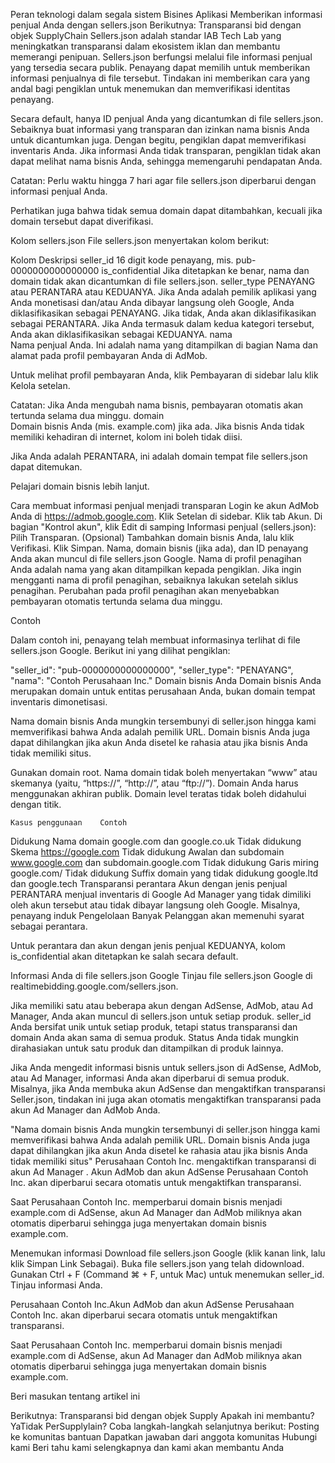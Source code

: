 Peran teknologi dalam segala sistem Bisines
Aplikasi
Memberikan informasi penjual Anda dengan sellers.json
Berikutnya: Transparansi bid dengan objek SupplyChain
Sellers.json adalah standar IAB Tech Lab yang meningkatkan transparansi dalam ekosistem iklan dan membantu memerangi penipuan. Sellers.json berfungsi melalui file informasi penjual yang tersedia secara publik. Penayang dapat memilih untuk memberikan informasi penjualnya di file tersebut. Tindakan ini memberikan cara yang andal bagi pengiklan untuk menemukan dan memverifikasi identitas penayang.

Secara default, hanya ID penjual Anda yang dicantumkan di file sellers.json. Sebaiknya buat informasi yang transparan dan izinkan nama bisnis Anda untuk dicantumkan juga. Dengan begitu, pengiklan dapat memverifikasi inventaris Anda. Jika informasi Anda tidak transparan, pengiklan tidak akan dapat melihat nama bisnis Anda, sehingga memengaruhi pendapatan Anda. 

Catatan: Perlu waktu hingga 7 hari agar file sellers.json diperbarui dengan informasi penjual Anda.

Perhatikan juga bahwa tidak semua domain dapat ditambahkan, kecuali jika domain tersebut dapat diverifikasi.

Kolom sellers.json
File sellers.json menyertakan kolom berikut:

Kolom	Deskripsi
seller_id	16 digit kode penayang, mis. pub-0000000000000000
is_confidential	Jika ditetapkan ke benar, nama dan domain tidak akan dicantumkan di file sellers.json.
seller_type	PENAYANG atau PERANTARA atau KEDUANYA. Jika Anda adalah pemilik aplikasi yang Anda monetisasi dan/atau Anda dibayar langsung oleh Google, Anda diklasifikasikan sebagai PENAYANG. Jika tidak, Anda akan diklasifikasikan sebagai PERANTARA. Jika Anda termasuk dalam kedua kategori tersebut, Anda akan diklasifikasikan sebagai KEDUANYA.
nama	
Nama penjual Anda. Ini adalah nama yang ditampilkan di bagian Nama dan alamat pada profil pembayaran Anda di AdMob. 

Untuk melihat profil pembayaran Anda, klik Pembayaran di sidebar lalu klik Kelola setelan. 

Catatan: Jika Anda mengubah nama bisnis, pembayaran otomatis akan tertunda selama dua minggu.
domain	
Domain bisnis Anda (mis. example.com) jika ada. Jika bisnis Anda tidak memiliki kehadiran di internet, kolom ini boleh tidak diisi.

Jika Anda adalah PERANTARA, ini adalah domain tempat file sellers.json dapat ditemukan.

Pelajari domain bisnis lebih lanjut.

Cara membuat informasi penjual menjadi transparan
Login ke akun AdMob Anda di https://admob.google.com.
Klik Setelan di sidebar.
Klik tab Akun.
Di bagian "Kontrol akun", klik Edit di samping Informasi penjual (sellers.json):
Pilih Transparan.
(Opsional) Tambahkan domain bisnis Anda, lalu klik Verifikasi. 
Klik Simpan. 
Nama, domain bisnis (jika ada), dan ID penayang Anda akan muncul di file sellers.json Google. Nama di profil penagihan Anda adalah nama yang akan ditampilkan kepada pengiklan. Jika ingin mengganti nama di profil penagihan, sebaiknya lakukan setelah siklus penagihan. Perubahan pada profil penagihan akan menyebabkan pembayaran otomatis tertunda selama dua minggu.

Contoh
 
Dalam contoh ini, penayang telah membuat informasinya terlihat di file sellers.json Google. Berikut ini yang dilihat pengiklan:
 
"seller_id": "pub-0000000000000000",
"seller_type": "PENAYANG",
"nama": "Contoh Perusahaan Inc."
Domain bisnis Anda
Domain bisnis Anda merupakan domain untuk entitas perusahaan Anda, bukan domain tempat inventaris dimonetisasi.

Nama domain bisnis Anda mungkin tersembunyi di seller.json hingga kami memverifikasi bahwa Anda adalah pemilik URL. Domain bisnis Anda juga dapat dihilangkan jika akun Anda disetel ke rahasia atau jika bisnis Anda tidak memiliki situs.

Gunakan domain root. Nama domain tidak boleh menyertakan “www” atau skemanya (yaitu, “https://”, “http://”, atau “ftp://”). Domain Anda harus menggunakan akhiran publik. Domain level teratas tidak boleh didahului dengan titik.

 	Kasus penggunaan	Contoh
Didukung	Nama domain	google.com dan google.co.uk
Tidak didukung	Skema	https://google.com
Tidak didukung	Awalan dan subdomain	www.google.com dan subdomain.google.com
Tidak didukung	Garis miring	google.com/
Tidak didukung	Suffix domain yang tidak didukung	google.ltd dan google.tech
Transparansi perantara 
Akun dengan jenis penjual PERANTARA menjual inventaris di Google Ad Manager yang tidak dimiliki oleh akun tersebut atau tidak dibayar langsung oleh Google. Misalnya, penayang induk Pengelolaan Banyak Pelanggan akan memenuhi syarat sebagai perantara.

Untuk perantara dan akun dengan jenis penjual KEDUANYA, kolom is_confidential akan ditetapkan ke salah secara default.

Informasi Anda di file sellers.json Google
Tinjau file sellers.json Google di realtimebidding.google.com/sellers.json.

Jika memiliki satu atau beberapa akun dengan AdSense, AdMob, atau Ad Manager, Anda akan muncul di sellers.json untuk setiap produk. seller_id Anda bersifat unik untuk setiap produk, tetapi status transparansi dan domain Anda akan sama di semua produk. Status Anda tidak mungkin dirahasiakan untuk satu produk dan ditampilkan di produk lainnya.

Jika Anda mengedit informasi bisnis untuk sellers.json di AdSense, AdMob, atau Ad Manager, informasi Anda akan diperbarui di semua produk. Misalnya, jika Anda membuka akun AdSense dan mengaktifkan transparansi Seller.json, tindakan ini juga akan otomatis mengaktifkan transparansi pada akun Ad Manager dan AdMob Anda.

"Nama domain bisnis Anda mungkin tersembunyi di seller.json hingga kami memverifikasi bahwa Anda adalah pemilik URL. Domain bisnis Anda juga dapat dihilangkan jika akun Anda disetel ke rahasia atau jika bisnis Anda tidak memiliki situs"
Perusahaan Contoh Inc. mengaktifkan transparansi di akun Ad Manager . Akun AdMob dan akun AdSense Perusahaan Contoh Inc. akan diperbarui secara otomatis untuk mengaktifkan transparansi.

Saat Perusahaan Contoh Inc. memperbarui domain bisnis menjadi example.com di AdSense, akun Ad Manager dan AdMob miliknya akan otomatis diperbarui sehingga juga menyertakan domain bisnis example.com.

Menemukan informasi
Download file sellers.json Google (klik kanan link, lalu klik Simpan Link Sebagai).
Buka file sellers.json yang telah didownload.
Gunakan Ctrl + F (Command ⌘ + F, untuk Mac) untuk menemukan seller_id.
Tinjau informasi Anda.

Perusahaan Contoh Inc.Akun AdMob dan akun AdSense Perusahaan Contoh Inc. akan diperbarui secara otomatis untuk mengaktifkan transparansi.

Saat Perusahaan Contoh Inc. 
memperbarui domain bisnis menjadi example.com di AdSense, akun Ad Manager dan AdMob miliknya akan otomatis diperbarui sehingga juga menyertakan domain bisnis example.com.

Beri masukan tentang artikel ini

Berikutnya: Transparansi bid dengan objek Supply
Apakah ini membantu?
YaTidak
PerSupplylain?
Coba langkah-langkah selanjutnya berikut:
Posting ke komunitas bantuan
Dapatkan jawaban dari anggota komunitas
Hubungi kami
Beri tahu kami selengkapnya dan kami akan membantu Anda
